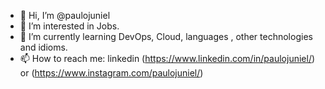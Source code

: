 - 👋 Hi, I’m @paulojuniel
- 👀 I’m interested in Jobs.
- 🌱 I’m currently learning DevOps, Cloud, languages , other technologies and idioms.
- 📫 How to reach me: linkedin (https://www.linkedin.com/in/paulojuniel/) or (https://www.instagram.com/paulojuniel/)

<!---
paulojuniel/paulojuniel is a ✨ special ✨ repository because its `README.md` (this file) appears on your GitHub profile.
You can click the Preview link to take a look at your changes.
--->
